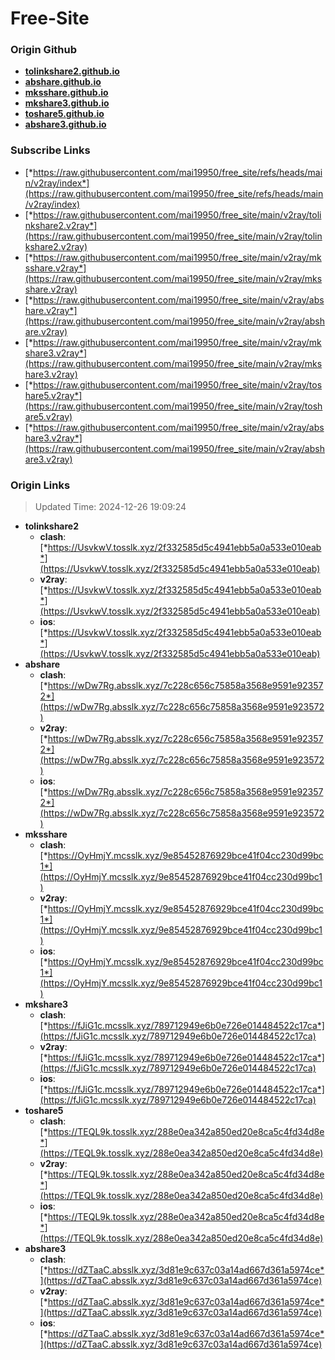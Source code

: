 # Free-Site

### Origin Github

- [**tolinkshare2.github.io**](https://github.com/tolinkshare2/tolinkshare2.github.io)
- [**abshare.github.io**](https://github.com/abshare/abshare.github.io)
- [**mksshare.github.io**](https://github.com/mksshare/mksshare.github.io)
- [**mkshare3.github.io**](https://github.com/mkshare3/mkshare3.github.io)
- [**toshare5.github.io**](https://github.com/toshare5/toshare5.github.io)
- [**abshare3.github.io**](https://github.com/abshare3/abshare3.github.io)

### Subscribe Links

- [*https://raw.githubusercontent.com/mai19950/free_site/refs/heads/main/v2ray/index*](https://raw.githubusercontent.com/mai19950/free_site/refs/heads/main/v2ray/index)
- [*https://raw.githubusercontent.com/mai19950/free_site/main/v2ray/tolinkshare2.v2ray*](https://raw.githubusercontent.com/mai19950/free_site/main/v2ray/tolinkshare2.v2ray)
- [*https://raw.githubusercontent.com/mai19950/free_site/main/v2ray/mksshare.v2ray*](https://raw.githubusercontent.com/mai19950/free_site/main/v2ray/mksshare.v2ray)
- [*https://raw.githubusercontent.com/mai19950/free_site/main/v2ray/abshare.v2ray*](https://raw.githubusercontent.com/mai19950/free_site/main/v2ray/abshare.v2ray)
- [*https://raw.githubusercontent.com/mai19950/free_site/main/v2ray/mkshare3.v2ray*](https://raw.githubusercontent.com/mai19950/free_site/main/v2ray/mkshare3.v2ray)
- [*https://raw.githubusercontent.com/mai19950/free_site/main/v2ray/toshare5.v2ray*](https://raw.githubusercontent.com/mai19950/free_site/main/v2ray/toshare5.v2ray)
- [*https://raw.githubusercontent.com/mai19950/free_site/main/v2ray/abshare3.v2ray*](https://raw.githubusercontent.com/mai19950/free_site/main/v2ray/abshare3.v2ray)

### Origin Links

> Updated Time: 2024-12-26 19:09:24

- **tolinkshare2**
  - **clash**: [*https://UsvkwV.tosslk.xyz/2f332585d5c4941ebb5a0a533e010eab*](https://UsvkwV.tosslk.xyz/2f332585d5c4941ebb5a0a533e010eab)
  - **v2ray**: [*https://UsvkwV.tosslk.xyz/2f332585d5c4941ebb5a0a533e010eab*](https://UsvkwV.tosslk.xyz/2f332585d5c4941ebb5a0a533e010eab)
  - **ios**: [*https://UsvkwV.tosslk.xyz/2f332585d5c4941ebb5a0a533e010eab*](https://UsvkwV.tosslk.xyz/2f332585d5c4941ebb5a0a533e010eab)
- **abshare**
  - **clash**: [*https://wDw7Rg.absslk.xyz/7c228c656c75858a3568e9591e923572*](https://wDw7Rg.absslk.xyz/7c228c656c75858a3568e9591e923572)
  - **v2ray**: [*https://wDw7Rg.absslk.xyz/7c228c656c75858a3568e9591e923572*](https://wDw7Rg.absslk.xyz/7c228c656c75858a3568e9591e923572)
  - **ios**: [*https://wDw7Rg.absslk.xyz/7c228c656c75858a3568e9591e923572*](https://wDw7Rg.absslk.xyz/7c228c656c75858a3568e9591e923572)
- **mksshare**
  - **clash**: [*https://OyHmjY.mcsslk.xyz/9e85452876929bce41f04cc230d99bc1*](https://OyHmjY.mcsslk.xyz/9e85452876929bce41f04cc230d99bc1)
  - **v2ray**: [*https://OyHmjY.mcsslk.xyz/9e85452876929bce41f04cc230d99bc1*](https://OyHmjY.mcsslk.xyz/9e85452876929bce41f04cc230d99bc1)
  - **ios**: [*https://OyHmjY.mcsslk.xyz/9e85452876929bce41f04cc230d99bc1*](https://OyHmjY.mcsslk.xyz/9e85452876929bce41f04cc230d99bc1)
- **mkshare3**
  - **clash**: [*https://fJiG1c.mcsslk.xyz/789712949e6b0e726e014484522c17ca*](https://fJiG1c.mcsslk.xyz/789712949e6b0e726e014484522c17ca)
  - **v2ray**: [*https://fJiG1c.mcsslk.xyz/789712949e6b0e726e014484522c17ca*](https://fJiG1c.mcsslk.xyz/789712949e6b0e726e014484522c17ca)
  - **ios**: [*https://fJiG1c.mcsslk.xyz/789712949e6b0e726e014484522c17ca*](https://fJiG1c.mcsslk.xyz/789712949e6b0e726e014484522c17ca)
- **toshare5**
  - **clash**: [*https://TEQL9k.tosslk.xyz/288e0ea342a850ed20e8ca5c4fd34d8e*](https://TEQL9k.tosslk.xyz/288e0ea342a850ed20e8ca5c4fd34d8e)
  - **v2ray**: [*https://TEQL9k.tosslk.xyz/288e0ea342a850ed20e8ca5c4fd34d8e*](https://TEQL9k.tosslk.xyz/288e0ea342a850ed20e8ca5c4fd34d8e)
  - **ios**: [*https://TEQL9k.tosslk.xyz/288e0ea342a850ed20e8ca5c4fd34d8e*](https://TEQL9k.tosslk.xyz/288e0ea342a850ed20e8ca5c4fd34d8e)
- **abshare3**
  - **clash**: [*https://dZTaaC.absslk.xyz/3d81e9c637c03a14ad667d361a5974ce*](https://dZTaaC.absslk.xyz/3d81e9c637c03a14ad667d361a5974ce)
  - **v2ray**: [*https://dZTaaC.absslk.xyz/3d81e9c637c03a14ad667d361a5974ce*](https://dZTaaC.absslk.xyz/3d81e9c637c03a14ad667d361a5974ce)
  - **ios**: [*https://dZTaaC.absslk.xyz/3d81e9c637c03a14ad667d361a5974ce*](https://dZTaaC.absslk.xyz/3d81e9c637c03a14ad667d361a5974ce)
